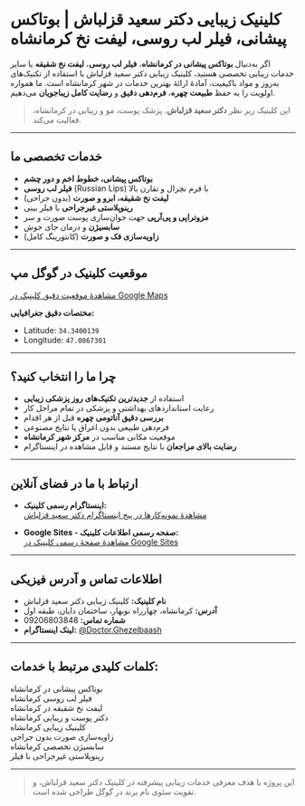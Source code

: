# کلینیک زیبایی دکتر سعید قزلباش | بوتاکس پیشانی، فیلر لب روسی، لیفت نخ کرمانشاه

اگر به‌دنبال **بوتاکس پیشانی در کرمانشاه**، **فیلر لب روسی**، **لیفت نخ شقیقه** یا سایر خدمات زیبایی تخصصی هستید، کلینیک زیبایی دکتر سعید قزلباش با استفاده از تکنیک‌های به‌روز و مواد باکیفیت، آمادهٔ ارائهٔ بهترین خدمات در شهر کرمانشاه است. ما همواره اولویت را به حفظ **طبیعت چهره**، **فرم‌دهی دقیق** و **رضایت کامل زیباجویان** می‌دهیم.

> این کلینیک زیر نظر **دکتر سعید قزلباش**، پزشک پوست، مو و زیبایی در کرمانشاه، فعالیت می‌کند.

---

## خدمات تخصصی ما

- **بوتاکس پیشانی، خطوط اخم و دور چشم**  
- **فیلر لب روسی** (Russian Lips) با فرم نچرال و تقارن بالا  
- **لیفت نخ شقیقه، ابرو و صورت** (بدون جراحی)  
- **رینوپلاستی غیرجراحی** با فیلر بینی  
- **مزوتراپی و پی‌آرپی** جهت جوان‌سازی پوست صورت و سر  
- **سابسیژن** و درمان جای جوش  
- **زاویه‌سازی فک و صورت** (کانتورینگ کامل)

---

## موقعیت کلینیک در گوگل مپ

[مشاهدهٔ موقعیت دقیق کلینیک در Google Maps](https://www.google.com/maps/place/کلینیک+زیبایی+دکتر+سعید+قزلباش/@34.3400139,47.0867301,16z/data=!4m6!3m5!1s0x3ffaede40c183d05:0xab65bafc00e6ee0f!8m2!3d34.3400139!4d47.0867301!16s%2Fg%2F11r3rzdtb3)

**مختصات دقیق جغرافیایی:**  
- Latitude: `34.3400139`  
- Longitude: `47.0867301`

---

## چرا ما را انتخاب کنید؟

- استفاده از **جدیدترین تکنیک‌های روز پزشکی زیبایی**  
- رعایت استانداردهای بهداشتی و پزشکی در تمام مراحل کار  
- **بررسی دقیق آناتومی چهره** قبل از هر اقدام  
- فرم‌دهی طبیعی بدون اغراق یا نتایج مصنوعی  
- موقعیت مکانی مناسب در **مرکز شهر کرمانشاه**  
- **رضایت بالای مراجعان** با نتایج مستند و قابل مشاهده در اینستاگرام

---

## ارتباط با ما در فضای آنلاین

- **اینستاگرام رسمی کلینیک:**  
  [مشاهدهٔ نمونه‌کارها در پیج اینستاگرام دکتر سعید قزلباش](https://www.instagram.com/doctor.ghezelbaash)

- **Google Sites - صفحه رسمی اطلاعات کلینیک:**  
  [مشاهدهٔ صفحهٔ رسمی کلینیک در Google Sites](https://sites.google.com/view/doctor-ghezelbaash)

---

## اطلاعات تماس و آدرس فیزیکی

- **نام کلینیک:** کلینیک زیبایی دکتر سعید قزلباش  
- **آدرس:** کرمانشاه، چهارراه نوبهار، ساختمان دایان، طبقه اول  
- **شماره تماس:** 09206803848  
- **لینک اینستاگرام:** [@Doctor.Ghezelbaash](https://www.instagram.com/doctor.ghezelbaash)

---

## کلمات کلیدی مرتبط با خدمات:

بوتاکس پیشانی در کرمانشاه  
فیلر لب روسی کرمانشاه  
لیفت نخ شقیقه در کرمانشاه  
دکتر پوست و زیبایی کرمانشاه  
کلینیک زیبایی کرمانشاه  
زاویه‌سازی صورت بدون جراحی  
سابسیژن تخصصی کرمانشاه  
رینوپلاستی غیرجراحی با فیلر

---

> این پروژه با هدف معرفی خدمات زیبایی پیشرفته در کلینیک دکتر سعید قزلباش، و تقویت سئوی نام برند در گوگل طراحی شده است.
